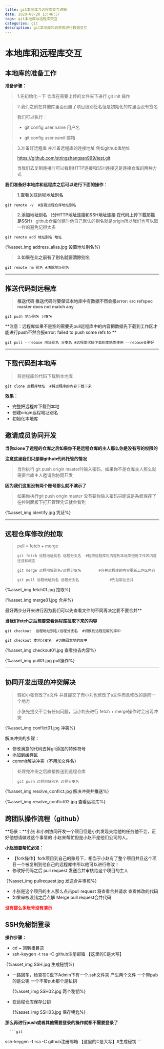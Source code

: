 ```yaml
---
title: git本地库与远程库交互详解
date: 2020-08-20 13:46:57
tags: git本地库与远程库交互
categories: git
description: git本地库和远程库进行数据交互
---
```


# 本地库和远程库交互

## 本地库的准备工作

**准备步骤：**

>1.先初始化一下 仓库在需要上传的文件夹下进行 git init 操作

> 2.我们之前在其他库里面设置了项目级别签名但是初始化的库里面没有签名
>
> 我们可以执行：
>
> + git config  user.name 用户名
>
> + git config  user.eamil  邮箱

> 3.准备好远程库 并准备远程库的连接地址 例如github库地址
>
>  https://github.com/stringzhangsan999/test.git
>
> 当我们去复制连接时可以看到HTTP连接和SSH连接这是连接仓库的两种方式

**我们准备好本地库和远程库之后可以进行下面的操作**：

> **1.查看关联远程地址别名**

```git
git remote -v  #查看远程仓库地址别名
```

> **2.添加地址别名  （分HTTP地址连接和SSH地址连接 在代码上传下载那篇是SSH）** github仓库创建时他自己默认的别名就是origin所以我们也可以取一样的避免记得太多   

```git
git remote add 地址别名 地址 
```

{%asset_img address_alias.jpg 设置地址别名%}

> **3.如果在此之前有了别名就要清除别名**

```git
git remote rm 别名 #清除地址别名
```

---

## 推送代码到远程库

> **推送代码 推送代码时要保证本地库中有数据不然会报error: src refspec master does not match any**

```git
git push 地址别名 分支名
```

**注意：远程库如果不是空的需要先pull远程库中的内容把数据先下载到工作区才能进行push不然会报error: failed to push some refs to **

```git
git pull --rebase 地址别名 分支名 #远程库代码下载到本地库使用 --rebase会更好
```



---

## 下载代码到本地库

> 将远程库的代码下载到本地库

```git
git clone 远程库地址  #将远程库的内容下载下来
```

**效果：**

+ 完整把远程库下载到本地
+ 创建origin远程地址别名
+ 初始化本地库

## 邀请成员协同开发

**当你clone了远程的仓库之后如果你不是远程仓库的主人那么你是没有写的权限的**

**注意这里我们只是聊github代码托管的情况**

> 当你执行 git push origin master时输入密码，如果你不是仓库主人那么就需要仓库主人邀请你协同开发

**因为我们这里没有两个账号那么就不演示了**



>   如果你执行git push origin master 没有要你输入密码只能说是系统保存了 在控制面板下打开管理凭证就会看到

{%asset_img identify.jpg 凭证%}

---

## 远程仓库修改的拉取

> pull = fetch + merge
>
> ```git
> git fetch 远程地址别名 远程分支名  #拉取远程库的内容到本地库但是工作区内容还没有改变
> 
> git merge 远程地址别名/远程分支名        #合并远程库的内容更新工作区内容
> 
> git pull 远程地址别名 远程分支名              #先拉取在合并
> ```

{%asset_img fetch01.jpg 拉取%}

{%asset_img merge01.jpg 合并%}

最好两步分开来进行因为我们可以先查看文件的不同再决定要不要合并**

**当我们fetch之后想要查看远程库拉取下来的内容**

```git
git checkout  远程地址别名/远程分支名  #切换到远程拉取的库中

git checkout 本地分支名  #切换回本地的库中
```

{%asset_img checkout01.jpg 查看拉去内容%}

{%asset_img pull01.jpg pull操作%}

---

## 协同开发出现的冲突解决

> 假如小张修改了a文件 并且提交了而小刘也修改了a文件而且修改的是同一个地方
>
> 小张先提交不会有任何问题，当小刘去进行 fetch + merge操作时会出现冲突

{%asset_img conflict01.jpg 冲突%}

解决冲突的步骤：

+ 修改满意的代码去掉git添加的特殊符号
+ 添加到缓存区
+ commit解决冲突（不用加文件名）

> 处理完冲突之后直接推送到远程仓库
>
> `git push 远程地址别名 远程分支名`

{%asset_img resolve_conflict.jpg 解决冲突并推送%}

{%asset_img resolve_conflict02.jpg 查看远程库%}

## 跨团队操作流程（github）

 

 **场景：**小张 和小刘协同开发一个项目但是小刘发现交给他的任务他不会，正好他想请做过这个事情的    小赵来帮忙但是小赵不是他们公司的人。

**小赵想要帮忙必须：**

+ 【fork操作】fork项目到自己的账号下，相当于小赵有了整个项目并且这个项目一个被复制到他自己的远程库中所以他可以进行修改！
+ 修改好代码之后 pull request 发送合并审核给这个项目的主人

​       {%asset_img pullrequest.jpg 发送合并审核%}

+ 小张是这个项目的主人那么点击pull request 将查看合并请求 查看修改的代码
+ 如果审核没错之后点解 Merge pull request合并代码

<font color='red'>**没有那么多账号没有演示**</font>



## SSH免秘钥登录

**操作步骤：**

+ cd ~ 回到根目录
+ ssh-keygen -t rsa -C github注册邮箱   【这里的C是大写】

​       {%asset_img  SSH.jpg 生成秘钥%}

+ 一路回车，检查在C盘下Admin下有一个.ssh文件夹 产生两个文件 一个带pub的是公钥  一个不带pub那个是私钥

  {%asset_img  SSH02.jpg 两个秘钥%}

+ 在远程仓库保存公钥

  {%asset_img  SSH03.jpg 保存钥匙%}

**那么再进行push或者其他需要登录的操作就都不需要登录了**

      ```git
ssh-keygen -t rsa -C github注册邮箱   【这里的C是大写】#生成秘钥
      ```



​                